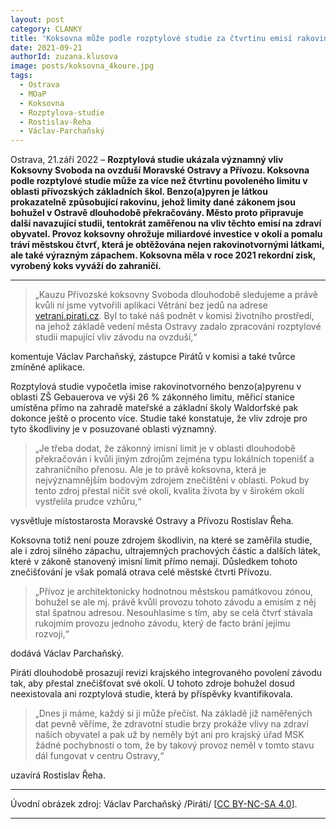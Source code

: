```yaml
---
layout: post
category: CLANKY
title: 'Koksovna může podle rozptylové studie za čtvrtinu emisí rakovinotvorného benzoapyrenu'		
date: 2021-09-21
authorId: zuzana.klusova
image: posts/koksovna_4koure.jpg
tags:				
  - Ostrava		
  - MOaP
  - Koksovna
  - Rozptylova-studie
  - Rostislav-Řeha
  - Václav-Parchaňský
---
```


Ostrava, 21.září 2022 – **Rozptylová studie ukázala významný vliv Koksovny Svoboda na ovzduší Moravské Ostravy a Přívozu. Koksovna podle rozptylové studie může za více než čtvrtinu povoleného limitu v oblasti přívozských základních škol. Benzo(a)pyren je látkou prokazatelně způsobující rakovinu, jehož limity dané zákonem jsou bohužel v Ostravě dlouhodobě překračovány. Město proto připravuje další navazující studii, tentokrát zaměřenou na vliv těchto emisí na zdraví obyvatel. Provoz koksovny ohrožuje miliardové investice v okolí a pomalu tráví městskou čtvrť, která je obtěžována nejen rakovinotvornými látkami, ale také výrazným zápachem. Koksovna měla v roce 2021 rekordní zisk, vyrobený koks vyváží do zahraničí.**

<hr />

>„Kauzu Přívozské koksovny Svoboda dlouhodobě sledujeme a právě kvůli ní jsme vytvořili aplikaci Větrání bez jedů na adrese [vetrani.pirati.cz](https://vetrani.pirati.cz). Byl to také náš podnět v komisi životního prostředí, na jehož základě vedení města Ostravy zadalo zpracování rozptylové studii mapující vliv závodu na ovzduší,“

komentuje Václav Parchaňský, zástupce Pirátů v komisi a také tvůrce zmíněné aplikace.

Rozptylová studie vypočetla imise rakovinotvorného benzo(a)pyrenu v oblasti ZŠ Gebauerova ve výši 26 % zákonného limitu, měřicí stanice umístěna přímo na zahradě mateřské a základní školy Waldorfské pak dokonce ještě o procento více. Studie také konstatuje, že vliv zdroje pro tyto škodliviny je v posuzované oblasti významný.

>„Je třeba dodat, že zákonný imisní limit je v oblasti dlouhodobě překračován i kvůli jiným zdrojům zejména typu lokálních topenišť a zahraničního přenosu. Ale je to právě koksovna, která je nejvýznamnějším bodovým zdrojem znečištění v oblasti. Pokud by tento zdroj přestal ničit své okolí, kvalita života by v širokém okolí vystřelila prudce vzhůru,“

vysvětluje místostarosta Moravské Ostravy a Přívozu Rostislav Řeha.

Koksovna totiž není pouze zdrojem škodlivin, na které se zaměřila studie, ale i zdroj silného zápachu, ultrajemných prachových částic a dalších látek, které v zákoně stanovený imisní limit přímo nemají. Důsledkem tohoto znečišťování je však pomalá otrava celé městské čtvrti Přívozu.

>„Přívoz je architektonicky hodnotnou městskou památkovou zónou, bohužel se ale mj. právě kvůli provozu tohoto závodu a emisím z něj stal špatnou adresou. Nesouhlasíme s tím, aby se celá čtvrť stávala rukojmím provozu jednoho závodu, který de facto brání jejímu rozvoji,“

dodává Václav Parchaňský.

Piráti dlouhodobě prosazují revizi krajského integrovaného povolení závodu tak, aby přestal znečišťovat své okolí. U tohoto zdroje bohužel dosud neexistovala ani rozptylová studie, která by příspěvky kvantifikovala.

>„Dnes ji máme, každý si ji může přečíst. Na základě již naměřených dat pevně věříme, že zdravotní studie brzy prokáže vlivy na zdraví našich obyvatel a pak už by neměly být ani pro krajský úřad MSK žádné pochybnosti o tom, že by takový provoz neměl v tomto stavu dál fungovat v centru Ostravy,“

uzavírá Rostislav Řeha.

---

Úvodní obrázek zdroj: Václav Parchaňský /Piráti/ \[[CC BY-NC-SA 4.0](https://creativecommons.org/licenses/by-nc-sa/4.0/deed.cs)\].


- - -
